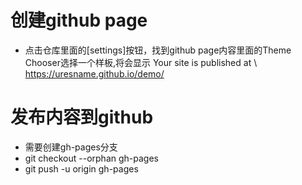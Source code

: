 # 创建github page
* 点击仓库里面的[settings]按钮，找到github page内容里面的Theme Chooser选择一个样板,将会显示
Your site is published at \ https://uresname.github.io/demo/
# 发布内容到github
* 需要创建gh-pages分支
* git checkout --orphan gh-pages
* git push -u origin gh-pages